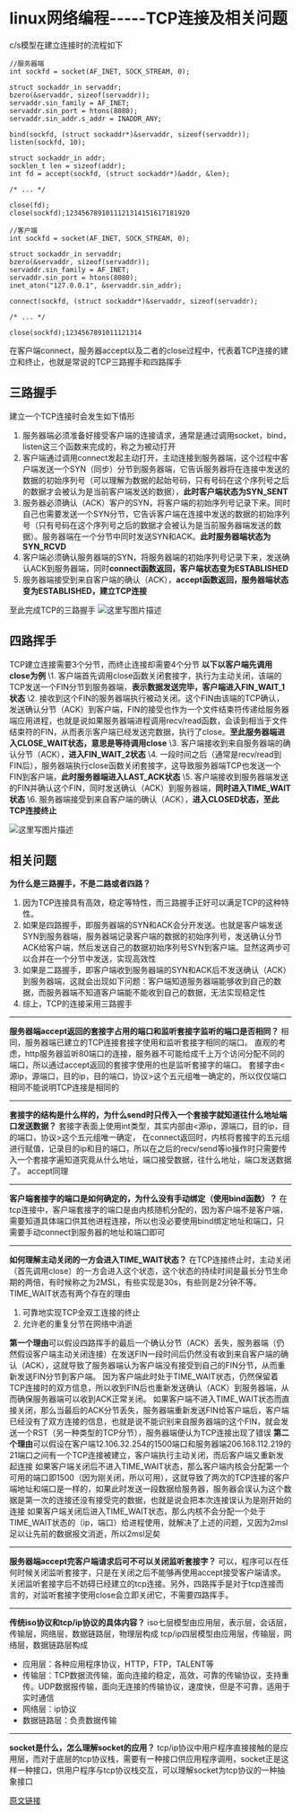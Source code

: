 # linux网络编程-----TCP连接及相关问题



c/s模型在建立连接时的流程如下

```
//服务器端
int sockfd = socket(AF_INET, SOCK_STREAM, 0);

struct sockaddr_in servaddr;
bzero(&servaddr, sizeof(servaddr));
servaddr.sin_family = AF_INET;
servaddr.sin_port = htons(8080);
servaddr.sin_addr.s_addr = INADDR_ANY;

bind(sockfd, (struct sockaddr*)&servaddr, sizeof(servaddr));
listen(sockfd, 10);

struct sockaddr_in addr;
socklen_t len = sizeof(addr);
int fd = accept(sockfd, (struct sockaddr*)&addr, &len);

/* ... */

close(fd);
close(sockfd);1234567891011121314151617181920
```

```
//客户端
int sockfd = socket(AF_INET, SOCK_STREAM, 0);

struct sockaddr_in servaddr;
bzero(&servaddr, sizeof(servaddr));
servaddr.sin_family = AF_INET;
servaddr.sin_port = htons(8080);
inet_aton("127.0.0.1", &servaddr.sin_addr);

connect(sockfd, (struct sockaddr*)&servaddr, sizeof(servaddr);

/* ... */

close(sockfd);1234567891011121314
```

在客户端connect，服务器accept以及二者的close过程中，代表着TCP连接的建立和终止，也就是常说的TCP三路握手和四路挥手

## 三路握手

建立一个TCP连接时会发生如下情形

1. 服务器端必须准备好接受客户端的连接请求，通常是通过调用socket，bind，listen这三个函数来完成的，称之为被动打开
2. 客户端通过调用connect发起主动打开，主动连接到服务器端，这个过程中客户端发送一个SYN（同步）分节到服务器端，它告诉服务器将在连接中发送的数据的初始序列号（可以理解为数据的起始号码，只有号码在这个序列号之后的数据才会被认为是当前客户端发送的数据），**此时客户端状态为SYN_SENT**
3. 服务器必须确认（ACK）客户的SYN，将客户端的初始序列号记录下来。同时自己也需要发送一个SYN分节，它告诉客户端在连接中发送的数据的初始序列号（只有号码在这个序列号之后的数据才会被认为是当前服务器端发送的数据）。服务器端在一个分节中同时发送SYN和ACK。**此时服务器端状态为SYN_RCVD**
4. 客户端必须确认服务器端的SYN，将服务器端的初始序列号记录下来，发送确认ACK到服务器端，同时**connect函数返回，客户端状态变为ESTABLISHED**
5. 服务器端接受到来自客户端的确认（ACK），**accept函数返回，服务器端状态变为ESTABLISHED，建立TCP连接**

至此完成TCP的三路握手 
![这里写图片描述](http://img.blog.csdn.net/20171011203554271?watermark/2/text/aHR0cDovL2Jsb2cuY3Nkbi5uZXQvc2luYXRfMzUyNjEzMTU=/font/5a6L5L2T/fontsize/400/fill/I0JBQkFCMA==/dissolve/70/gravity/SouthEast)

## 四路挥手

TCP建立连接需要3个分节，而终止连接却需要4个分节 
**以下以客户端先调用close为例** 
\1. 客户端首先调用close函数关闭套接字，执行为主动关闭，该端的TCP发送一个FIN分节到服务器端，**表示数据发送完毕，客户端进入FIN_WAIT_1状态** 
\2. 接收到这个FIN的服务器端执行被动关闭。这个FIN由该端的TCP确认，发送确认分节（ACK）到客户端，FIN的接受也作为一个文件结束符传递给服务器端应用进程，也就是说如果服务器端进程调用recv/read函数，会读到相当于文件结束符的FIN，从而表示客户端已经发送完数据，执行了close。**至此服务器端进入CLOSE_WAIT状态，意思是等待调用close** 
\3. 客户端接收到来自服务器端的确认分节（ACK），**进入FIN_WAIT_2状态** 
\4. 一段时间之后（通常是recv/read到FIN后），服务器端执行close函数关闭套接字，这导致服务器端TCP也发送一个FIN到客户端，**此时服务器端进入LAST_ACK状态** 
\5. 客户端接收到服务器端发送的FIN并确认这个FIN，同时发送确认（ACK）到服务器端，**同时进入TIME_WAIT状态** 
\6. 服务器端接受到来自客户端的确认（ACK），**进入CLOSED状态，至此TCP连接终止**

![这里写图片描述](http://img.blog.csdn.net/20171011205644387?watermark/2/text/aHR0cDovL2Jsb2cuY3Nkbi5uZXQvc2luYXRfMzUyNjEzMTU=/font/5a6L5L2T/fontsize/400/fill/I0JBQkFCMA==/dissolve/70/gravity/SouthEast)

## 相关问题

**为什么是三路握手，不是二路或者四路？**

1. 因为TCP连接具有高效，稳定等特性，而三路握手正好可以满足TCP的这种特性。
2. 如果是四路握手，即服务器端的SYN和ACK会分开发送。也就是客户端发送SYN到服务器端，服务器端记录客户端的数据的初始序列号，发送确认分节ACK给客户端，然后发送自己的数据初始序列号SYN到客户端。显然这两步可以合并在一个分节中发送，实现高效性
3. 如果是二路握手，即客户端收到服务器端的SYN和ACK后不发送确认（ACK）到服务器端，这就会出现如下问题：客户端知道服务器端能够收到自己的数据，而服务器端不知道客户端能不能收到自己的数据，无法实现稳定性
4. 综上，TCP的连接采用三路握手

------

**服务器端accept返回的套接字占用的端口和监听套接字监听的端口是否相同？** 
相同，服务器端已建立的TCP连接套接字使用和监听套接字相同的端口。 
直观的考虑，http服务器监听80端口的连接，服务器不可能给成千上万个访问分配不同的端口，所以通过accept返回的套接字使用的也是监听套接字的端口。 
套接字由<源ip，源端口，目的ip，目的端口，协议>这个五元组唯一确定的，所以仅仅端口相同不能说明TCP连接是相同的

------

**套接字的结构是什么样的，为什么send时只传入一个套接字就知道往什么地址端口发送数据？** 
套接字表面上使用int类型，其实内部由<源ip，源端口，目的ip，目的端口，协议>这个五元组唯一确定， 
在connect返回时，内核将套接字的五元组进行赋值，记录目的ip和目的端口，所以在之后的recv/send等io操作时只需要传入一个套接字遍知道究竟从什么地址，端口接受数据，往什么地址，端口发送数据了。 
accept同理

------

**客户端套接字的端口是如何确定的，为什么没有手动绑定（使用bind函数）？** 
在tcp连接中，客户端套接字的端口是由内核随机分配的，因为客户端不是客户端，需要知道具体端口供其他进程连接，所以也没必要使用bind绑定地址和端口，只需要手动connect到服务器的地址和端口即可

------

**如何理解主动关闭的一方会进入TIME_WAIT状态？** 
在TCP连接终止时，主动关闭（首先调用close）的一方会进入这个状态，这个状态的持续时间是最长分节生命期的两倍，有时候称之为2MSL，有些实现是30s，有些则是2分钟不等。 
TIME_WAIT状态有两个存在的理由

1. 可靠地实现TCP全双工连接的终止
2. 允许老的重复分节在网络中消逝

**第一个理由**可以假设四路挥手的最后一个确认分节（ACK）丢失，服务器端（仍然假设客户端主动关闭连接）在发送FIN一段时间后仍然没有收到来自客户端的确认（ACK），这就导致了服务器端认为客户端没有接受到自己的FIN分节，从而重新发送FIN分节到客户端。 
因为客户端此时处于TIME_WAIT状态，仍然保留着TCP连接时的双方信息，所以收到FIN后也重新发送确认（ACK）到服务器端，从而确保服务器端可以收到ACK正常关闭。 
如果客户端不进入TIME_WAIT状态而直接关闭，那么当最后的ACK分节丢失，服务器端重新发送FIN给客户端后，客户端已经没有了双方连接的信息，也就是说不能识别来自服务器端的这个FIN，就会发送一个RST（另一种类型的TCP分节），服务器端便认为TCP连接出现了错误 
**第二个理由**可以假设在客户端12.106.32.254的1500端口和服务器端206.168.112.219的21端口之间有一个TCP连接被建立，客户端执行主动关闭，而后客户端又重新发起连接 
如果客户端关闭后不进入TIME_WAIT状态，那么客户端内核会分配第一个可用的端口即1500（因为刚关闭，所以可用），这就导致了两次的TCP连接的客户端地址和端口是一样的，如果此时发送一段数据给服务器，服务器会误认为这个数据是第一次的连接还没有接受完的数据，也就是说会把本次连接误认为是刚开始的连接 
如果客户端关闭后进入TIME_WAIT状态，那么内核不会分配一个处于TIME_WAIT状态的（ip，端口）给进程使用，就解决了上述的问题，又因为2msl足以让先前的数据报文消逝，所以2msl足矣

------

**服务器端accept完客户端请求后可不可以关闭监听套接字？** 
可以，程序可以在任何时候关闭监听套接字，只是在关闭之后不能够再使用accept接受客户端请求。关闭监听套接字后不妨碍已经建立的tcp连接。另外，四路挥手是对于tcp连接而言的，对监听套接字使用close会立即关闭它，不需要四路挥手。

------

**传统iso协议和tcp/ip协议的具体内容？** 
iso七层模型由应用层，表示层，会话层，传输层，网络层，数据链路层，物理层构成 
tcp/ip四层模型由应用层，传输层，网络层，数据链路层构成

- 应用层：各种应用程序协议，HTTP，FTP，TALENT等
- 传输层：TCP数据流传输，面向连接的稳定，高效，可靠的传输协议，支持重传。UDP数据报传输，面向无连接的传输协议，速度快，但是不可靠，适用于实时通信
- 网络层：ip协议
- 数据链路层：负责数据传输

------

**socket是什么，怎么理解socket的应用？** 
tcp/ip协议中用户程序直接接触的是应用层，而对于底层的tcp协议栈，需要有一种接口供应用程序调用，socket正是这样一种接口，供用户程序与tcp协议栈交互，可以理解socket为tcp协议的一种抽象接口



[原文链接](http://blog.csdn.net/sinat_35261315/article/details/78209075)

